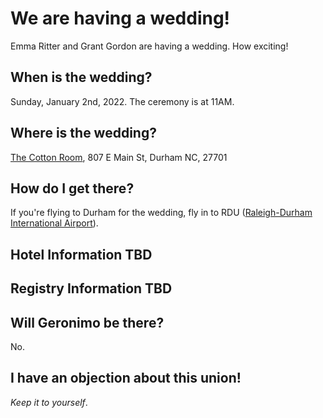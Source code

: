 # We are having a wedding!
Emma Ritter and Grant Gordon are having a wedding. How exciting!

## When is the wedding?
Sunday, January 2nd, 2022. The ceremony is at 11AM.

## Where is the wedding?
[The Cotton Room](https://tchospitalitygroup.com/our-companies/the-cotton-room/), 807 E Main St, Durham NC, 27701

## How do I get there?
If you're flying to Durham for the wedding, fly in to RDU ([Raleigh-Durham International Airport](https://www.rdu.com/)).

## Hotel Information TBD

## Registry Information TBD

## Will Geronimo be there? 
No. 

## I have an objection about this union!
*Keep it to yourself*.
